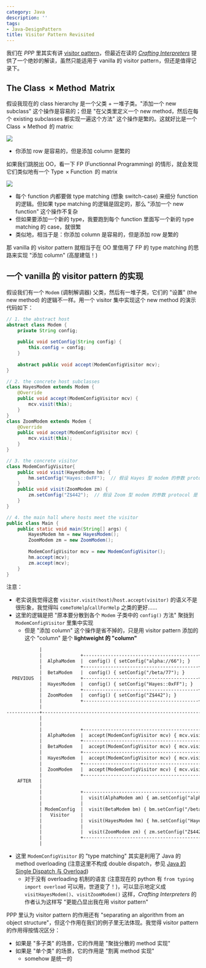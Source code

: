 ```yaml
---
category: Java
description: ''
tags:
- Java-DesignPattern
title: Visitor Pattern Revisited
---
```


我们在 _PPP_ 里其实有讲 [visitor pattern](https://blog.listcomp.com/java/2014/06/24/digest-of-agile-software-development-ppp#dp_visitor)，但最近在读的 [_Crafting Interpreters_](https://craftinginterpreters.com/) 提供了一个绝妙的解读，虽然只能适用于 vanilla 的 visitor pattern，但还是值得记录下。

## The $\operatorname{Class} \times \operatorname{Method}$ Matrix

假设我现在的 class hierarchy 是一个父类 + 一堆子类。"添加一个 new subclass" 这个操作是容易的；但是 "在父类里定义一个 new method，然后在每个 existing subclasses 都实现一遍这个方法" 这个操作是繁的。这就好比是一个 $\operatorname{Class} \times \operatorname{Method}$ 的 matrix:

![](https://live.staticflickr.com/65535/51434908291_dd2a608f49_o_d.png)

- 你添加 row 是容易的，但是添加 column 是繁的

如果我们跳脱出 OO，看一下 FP (Functionnal Programming) 的情形，就会发现它们类似地有一个 $\operatorname{Type} \times \operatorname{Function}$ 的 matrix

![](https://live.staticflickr.com/65535/51435650884_660d4e8850_o_d.png)

- 每个 function 内都要做 type matching (想象 switch-case) 来细分 function 的逻辑。但如果 type matching 的逻辑是固定的，那么 "添加一个 new function" 这个操作不复杂
- 但如果要添加一个新的 type，我要跑到每个 function 里面写一个新的 type matching 的 case，就很繁
- 类似地，相当于是：你添加 column 是容易的，但是添加 row 是繁的

那 vanilla 的 visitor pattern 就相当于在 OO 里借用了 FP 的 type matching 的思路来实现 "添加 column" (高屋建瓴！)

## 一个 vanilla 的 visitor pattern 的实现

假设我们有一个 `Modem` (调制解调器) 父类，然后有一堆子类，它们的 "设置" (the new method) 的逻辑不一样。用一个 visitor 集中实现这个 new method 的演示代码如下：

```java
// 1. the abstract host
abstract class Modem {
    private String config;
    
    public void setConfig(String config) {
        this.config = config;
    }
    
    abstract public void accept(ModemConfigVisitor mcv);
}

// 2. the concrete host subclasses
class HayesModem extends Modem {
    @Override
    public void accept(ModemConfigVisitor mcv) {
        mcv.visit(this);
    }
}
class ZoomModem extends Modem {
    @Override
    public void accept(ModemConfigVisitor mcv) {
        mcv.visit(this);
    }
}

// 3. the concrete visitor
class ModemConfigVisitor{
    public void visit(HayesModem hm) {
        hm.setConfig("Hayes::0xFF");  // 假设 Hayes 型 modem 的参数 protocol 是 Hayes::<mode>
    }
    public void visit(ZoomModem zm) {
        zm.setConfig("Z$442");  // 假设 Zoom 型 modem 的参数 protocol 是 Z$<mode>
    }
} 

// 4. the main hall where hosts meet the visitor
public class Main {
	public static void main(String[] args) {
	    HayesModem hm = new HayesModem();
	    ZoomModem zm = new ZoomModem();
	    
	    ModemConfigVisitor mcv = new ModemConfigVisitor();
	    hm.accept(mcv);
	    zm.accept(mcv);
	}
}
```

注意：

- 老实说我觉得这套 `visitor.visit(host)`/`host.accept(visitor)` 的语义不是很形象，我觉得叫 `comeToHelp`/`callForHelp` 之类的更好……
- 这里的逻辑是把 "原本要分散到各个 `Modem` 子类中的 `config()` 方法" 聚拢到 `ModemConfigVisitor` 里集中实现
    - 但是 "添加 column" 这个操作是省不掉的，只是用 visitor pattern 添加的这个 "column" 是个 **lightweight 的 "column"**

```txt
            |
            |              +------------------------------------------+
            |  AlphaModem  |  config() { setConfig("alpha://66"); }   |
            |              +------------------------------------------+
            |  BetaModem   |  config() { setConfig("/beta/77"); }     |
  PREVIOUS  |              +------------------------------------------+
            |  HayesModem  |  config() { setConfig("Hayes::0xFF"); }  |
            |              +------------------------------------------+
            |  ZoomModem   |  config() { setConfig("Z$442"); }        |
            |              +------------------------------------------+
            |
------------+-----------------------------------------------------------------------------
            |
            |
            |              +-------------------------------------------------------+
            |  AlphaModem  |  accept(ModemConfigVisitor mcv) { mcv.visit(this); }  |
            |              +-------------------------------------------------------+
            |  BetaModem   |  accept(ModemConfigVisitor mcv) { mcv.visit(this); }  |
            |              +-------------------------------------------------------+
            |  HayesModem  |  accept(ModemConfigVisitor mcv) { mcv.visit(this); }  |
            |              +-------------------------------------------------------+
            |  ZoomModem   |  accept(ModemConfigVisitor mcv) { mcv.visit(this); }  |
            |              +-------------------------------------------------------+
    AFTER   |
            |
            |              +---------------------------------------------------------+
            |              |  visit(AlphaModem am) { am.setConfig("alpha://66"); }   |
            |              |                                                         |
            | ModemConfig  |  visit(BetaModem bm) { bm.setConfig("/beta/77"); }      |
            |   Visitor    |                                                         |
            |              |  visit(HayesModem hm) { hm.setConfig("Hayes::0xFF"); }  |
            |              |                                                         |
            |              |  visit(ZoomModem zm) { zm.setConfig("Z$442"); }         |
            |              +---------------------------------------------------------+
            |
```

- 这里 `ModemConfigVisitor` 的 "type matching" 其实是利用了 Java 的 method overloading (注意这里不构成 double dispatch，参见 [Java 的 Single Dispatch 与 Overload](https://blog.listcomp.com/java/2021/01/03/single-dispatch-in-java-and-python#3-java-%E7%9A%84-single-dispatch-%E4%B8%8E-overrideoverloadstatic-bindingdynamic-binding))
    - 对于没有 overloading 机制的语言 (注意现在的 python 有 `from typing import overload` 可以用，世道变了！)，可以显示地定义成 `visitHayesModem()`、`visitZoomModem()` 这样，_Crafting Interpreters_ 的作者认为这样写 "更能凸显出我在用 visitor pattern"

PPP 里认为 visitor pattern 的作用还有 "separating an algorithm from an object structure"，但这个作用在我们的例子里无法体现。我觉得 visitor pattern 的作用得按情况区分：

- 如果是 "多子类" 的场景，它的作用是 "聚拢分散的 method 实现"
- 如果是 "单个类" 的场景，它的作用是 "割离 method 实现"
  - somehow 是统一的